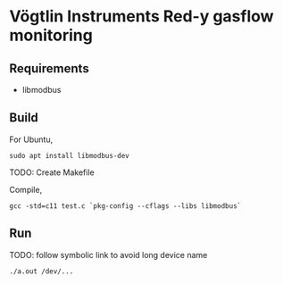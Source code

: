 # Vögtlin Instruments Red-y gasflow monitoring

## Requirements

 - libmodbus

## Build

For Ubuntu,

```
sudo apt install libmodbus-dev
```

TODO: Create Makefile

Compile,

```
gcc -std=c11 test.c `pkg-config --cflags --libs libmodbus`
```

## Run

TODO: follow symbolic link to avoid long device name

```
./a.out /dev/...
```
